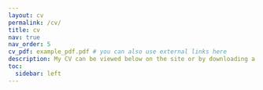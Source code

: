 ```yaml
---
layout: cv
permalink: /cv/
title: cv
nav: true
nav_order: 5
cv_pdf: example_pdf.pdf # you can also use external links here
description: My CV can be viewed below on the site or by downloading a .pdf version with the button to the right.
toc:
  sidebar: left
---
```

